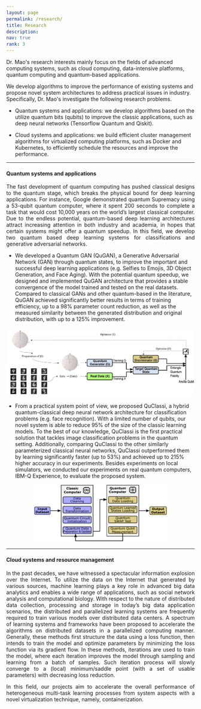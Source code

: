 ```yaml
---
layout: page
permalink: /research/
title: Research
description:
nav: true
rank: 3
---
```


Dr. Mao's research interests mainly focus on the fields of advanced computing systems, such as cloud computing, data-intensive platforms, quantum computing and quantum-based applications.

We develop algorithms to improve the performance of existing systems and propose novel system architectures to address practical issues in industry. Specifically,
Dr. Mao's investigate the following research problems.

- Quantum systems and applications: we develop algorithms based on the utilize quantum bits (qubits) to improve  the classic applications, such as deep neural networks (Tensorflow Quantum and Qiskit).

- Cloud systems and applications: we build efficient cluster management algorithms for virtualized computing platforms, such as Docker and Kubernetes, to efficiently schedule the resources and improve the performance.

----

#### Quantum systems and applications

<div align="justify">
The fast development of quantum computing has pushed classical designs to the quantum stage, which breaks the physical bound for deep learning applications. For instance, Google demonstrated quantum Supremacy using a 53-qubit quantum computer, where it spent 200 seconds to complete a task that would cost 10,000 years on the world’s largest classical computer. Due to the endless potential, quantum-based deep learning architectures attract increasing attention in both industry and academia, in hopes that certain systems might offer a quantum speedup. In this field, we develop two quantum based deep learning systems for classifications and generative adversarial networks.
</div>

- We developed a Quantum GAN (QuGAN), a Generative Adversarial Network (GAN) through quantum states, to improve the important and successful deep learning applications (e.g. Selfies to Emojis, 3D Object Generation, and Face Aging). With the potential quantum speedup, we designed and implemented QuGAN architecture that provides a stable convergence of the model trained and tested on the real datasets. Compared to classical GANs and other quantum-based in the literature,  QuGAN achieved significantly better results in terms of training efficiency, up to a 98% parameter count reduction,  as well as the measured similarity between the generated distribution and original distribution, with up to a 125% improvement.

<p style="text-align:center;">
<img src="/assets/img/QuGAN.jpg" alt="New Icon" style="width:550px">
</p>

- From a practical system point of view,  we proposed QuClassi, a hybrid quantum-classical deep neural network architecture for classification problems (e.g. face recognition). With a limited number of qubits, our novel system is able to reduce 95% of the size of the classic learning models. To the best of our knowledge, QuClassi is the first practical solution that tackles image classification problems in the quantum setting. Additionally, comparing QuClassi to the other similarly parameterized classical neural networks, QuClassi outperformed them by learning significantly faster (up to 53%) and achieved up to 215% higher accuracy in our experiments. Besides experiments on local simulators, we conducted our experiments on real quantum computers, IBM-Q Experience, to evaluate the proposed system.

<p style="text-align:center;">
<img src="/assets/img/quclassi.png" alt="New Icon" style="width:360px">
</p>


---

#### Cloud systems and resource management

<div align="justify">
In the past decades, we have witnessed a spectacular information explosion over
the Internet. To utilize the data on the Internet that generated by various sources, machine learning plays a key role in
advanced big data analytics and enables a wide range of applications, such as social network analysis and computational
biology. With respect to the nature of distributed data collection, processing and storage in today’s big data application
scenarios, the distributed and parallelized learning systems are frequently required to train various models over distributed
data centers. A spectrum of learning systems and frameworks have been proposed to accelerate the algorithms on distributed datasets in a parallelized computing manner. Generally, these methods first structure the data using a loss function,
then intends to train the model and optimize parameters by minimizing the loss function via its gradient flow. In these
methods, iterations are used to train the model, where each iteration improves the model through sampling and learning
from a batch of samples. Such iteration process will slowly converge to a (local) minimum/saddle point (with a set of
usable parameters) with decreasing loss reduction.

In this field, our projects aim to accelerate the overall performance of heterogeneous multi-task learning processes from system aspects with a novel virtualization technique, namely, containerization.
</div>
